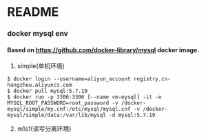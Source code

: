 # README

### docker mysql env
#### Based on https://github.com/docker-library/mysql docker image.

1. simple(单机环境)

```
$ docker login --username=aliyun_account registry.cn-hangzhou.aliyuncs.com
$ docker pull mysql:5.7.19
$ docker run -p 3306:3306 [--name vm-mysql] -it -e MYSQL_ROOT_PASSWORD=root_password -v /docker-mysql/simple/my.cnf:/etc/mysql/mysql.cnf -v /docker-mysql/simple/data:/var/lib/mysql -d mysql:5.7.19
```


2. m1s1(读写分离环境)